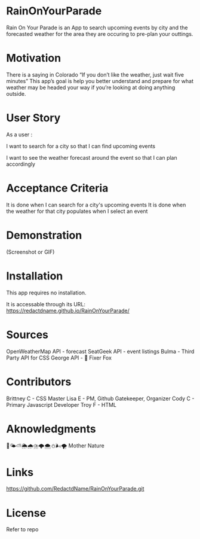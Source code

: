 # RainOnYourParade
Rain On Your Parade is an App to search upcoming events by city and the forecasted weather for the area they are occuring to pre-plan your outtings. 

# Motivation
 There is a saying in Colorado “If you don’t like the weather, just wait five minutes” This app’s goal is help you better understand and prepare for what weather may be headed your way if you’re looking at doing anything outside.

# User Story
As a user :

I want to search for a city 
so that I can find upcoming events

I want to see the weather forecast around the event 
so that I can plan accordingly

# Acceptance Criteria
It is done when I can search for a city's upcoming events
It is done when the weather for that city populates when I select an event

# Demonstration
(Screenshot or GIF)

# Installation
This app requires no installation. 

It is accessable through its URL:
https://redactdname.github.io/RainOnYourParade/

# Sources
OpenWeatherMap API - forecast
SeatGeek API - event listings
Bulma - Third Party API for CSS
George API -  🦊 Fixer Fox

# Contributors
Brittney C - CSS Master
Lisa E - PM, Github Gatekeeper, Organizer 
Cody C - Primary Javascript Developer
Troy F - HTML

# Aknowledgments
🌈🌤️⛅️🌦️🌧️⛈️🌩️🌨️⛄️🌬️🌪️ 
Mother Nature

# Links
https://github.com/RedactdName/RainOnYourParade.git

# License
Refer to repo


